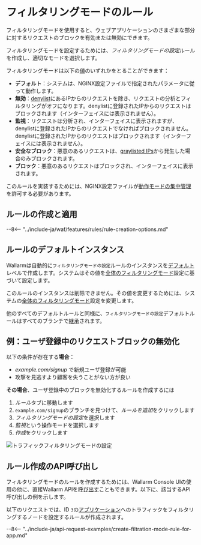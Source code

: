 [link-wallarm-mode-override]:       ../../admin-en/configure-parameters-en.md#wallarm_mode_allow_override

[img-mode-rule]:        ../../images/user-guides/rules/wallarm-mode-rule-with-safe-blocking.png

# フィルタリングモードのルール

フィルタリングモードを使用すると、ウェブアプリケーションのさまざまな部分に対するリクエストのブロックを有効または無効にできます。

フィルタリングモードを設定するためには、*フィルタリングモードの設定*ルールを作成し、適切なモードを選択します。

フィルタリングモードは以下の[値](../../admin-en/configure-wallarm-mode.md#available-filtration-modes)のいずれかをとることができます：

* **デフォルト**：システムは、NGINX設定ファイルで指定されたパラメータに従って動作します。
* **無効**：[denylist](../ip-lists/denylist.md)にあるIPからのリクエストを除き、リクエストの分析とフィルタリングがオフになります。denylistに登録されたIPからのリクエストはブロックされます（インターフェイスには表示されません）。
* **監視**：リクエストは分析され、インターフェイスに表示されますが、denylistに登録されたIPからのリクエストでなければブロックされません。denylistに登録されたIPからのリクエストはブロックされます（インターフェイスには表示されません）。
* **安全なブロック**：悪意のあるリクエストは、[graylisted IPs](../ip-lists/graylist.md)から発生した場合のみブロックされます。
* **ブロック**：悪意のあるリクエストはブロックされ、インターフェイスに表示されます。

このルールを実装するためには、NGINX設定ファイルが[動作モードの集中管理][link-wallarm-mode-override]を許可する必要があります。

## ルールの作成と適用

--8<-- "../include-ja/waf/features/rules/rule-creation-options.md"

## ルールのデフォルトインスタンス

Wallarmは自動的に`フィルタリングモードの設定`ルールのインスタンスを[デフォルト](../../user-guides/rules/view.md#default-rules)レベルで作成します。システムはその値を[全体のフィルタリングモード](../../admin-en/configure-wallarm-mode.md#setting-up-the-general-filtration-rule-in-wallarm-console)設定に基づいて設定します。

このルールのインスタンスは削除できません。その値を変更するためには、システムの[全体のフィルタリングモード](../../admin-en/configure-wallarm-mode.md#setting-up-the-general-filtration-rule-in-wallarm-console)設定を変更します。

他のすべてのデフォルトルールと同様に、`フィルタリングモードの設定`デフォルトルールはすべてのブランチで[継承](../../user-guides/rules/view.md)されます。

## 例：ユーザ登録中のリクエストブロックの無効化

以下の条件が存在する**場合**：

* *example.com/signup* で新規ユーザ登録が可能
* 攻撃を見逃すより顧客を失うことがない方が良い

**その場合**、ユーザ登録中のブロックを無効化するルールを作成するには

1. *ルール*タブに移動します
1. `example.com/signup`のブランチを見つけて、*ルールを追加*をクリックします
1. *フィルタリングモードの設定*を選択します
1. *監視*という操作モードを選択します
1. *作成*をクリックします

![トラフィックフィルタリングモードの設定][img-mode-rule]

## ルール作成のAPI呼び出し

フィルタリングモードのルールを作成するためには、Wallarm Console UIの使用の他に、直接Wallarm APIを[呼び出す](../../api/overview.md)こともできます。以下に、該当するAPI呼び出しの例を示します。

以下のリクエストでは、ID `3`の[アプリケーション](../settings/applications.md)へのトラフィックをフィルタリングするノードを設定するルールが作成されます。

--8<-- "../include-ja/api-request-examples/create-filtration-mode-rule-for-app.md"
